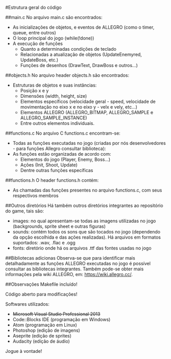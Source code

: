 #Estrutura geral do código

##main.c
No arquivo main.c são encontrados:
- As inicializações de objetos, e eventos de ALLEGRO (como o timer, queue, entre outros)
- O loop principal do jogo (while(!done))
- A execução de funções
  - Quanto a determinadas condições de teclado
  - Relacionadas a atualização de objetos (UpdateEnemyred, UpdateBoss, etc.)
  - Funções de desenhos (DrawText, DrawBoss e outros...)

##objects.h
No arquivo header objects.h são encontrados:
- Estruturas de objetos e suas instâncias:
  - Posição x e y
  - Dimensões (width, height, size)
  - Elementos específicos (velocidade geral - speed, velocidade de movimentação no eixo x e no eixo y - velx e vely, etc...)
  - Elementos ALLEGRO (ALLEGRO_BITMAP, ALLEGRO_SAMPLE e ALLEGRO_SAMPLE_INSTANCE)
  - Entre outros elementos individuais.
  
##functions.c
No arquivo C functions.c encontram-se:
- Todas as funções executadas no jogo (criadas por nós desenvolvedores - para funções Allegro consultar biblioteca):
- As funções estão organizadas de acordo com:
  - Elementos do jogo (Player, Enemy, Boss...)
  - Ações (Init, Shoot, Update)
  - Dentre outras funções específicas

##functions.h
O header functions.h contém:
- As chamadas das funções presentes no arquivo functions.c, com seus respectivos membros

##Outros diretórios
Há também outros diretórios integrantes ao repositório do game, tais são:
- images: no qual apresentam-se todas as imagens utilizadas no jogo (backgrounds, sprite sheet e outras figuras)
- sounds: contém todos os sons que são tocados no jogo (dependendo da opção escolhida e das ações realizadas). Há arquivos em formatos suportados: .wav, .flac e .ogg
- fonts: diretório onde há os arquivos .ttf das fontes usadas no jogo

##Bibliotecas adicionas
Observa-se que para identificar mais detalhadamente as funções ALLEGRO executadas no jogo é possível consultar as bibliotecas integrantes.
Também pode-se obter mais informações pela wiki ALLEGRO, em: <https://wiki.allegro.cc/>.

##Observações
Makefile incluído!

Código aberto para modificações!

Softwares utilizados:
- ~~Microsoft Visual Studio Professional 2013~~
- Code::Blocks IDE (programação em Windows)
- Atom (programação em Linux)
- Photoshop (edição de imagens)
- Aseprite (edição de sprites)
- Audacity (edição de áudio)

Jogue à vontade!
